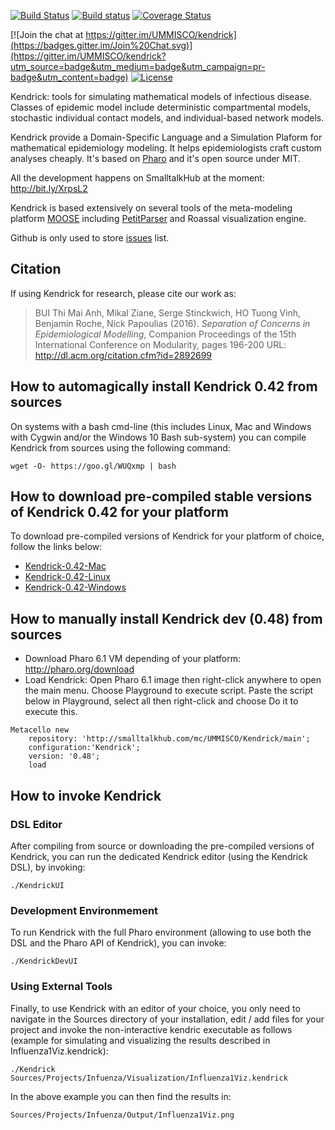 [![Build Status](https://travis-ci.org/UMMISCO/kendrick.svg?branch=master)](https://travis-ci.org/UMMISCO/kendrick)
[![Build status](https://ci.appveyor.com/api/projects/status/0wy09lhcta0017ri?svg=true)](https://ci.appveyor.com/project/SergeStinckwich/kendrick)
[![Coverage Status](https://coveralls.io/repos/github/UMMISCO/kendrick/badge.svg?branch=master)](https://coveralls.io/github/UMMISCO/kendrick?branch=master)

[![Join the chat at https://gitter.im/UMMISCO/kendrick](https://badges.gitter.im/Join%20Chat.svg)](https://gitter.im/UMMISCO/kendrick?utm_source=badge&utm_medium=badge&utm_campaign=pr-badge&utm_content=badge)
[![License](https://img.shields.io/badge/license-MIT-blue.svg)](https://raw.githubusercontent.com/UMMISCO/kendrick/master/LICENSE)

Kendrick: tools for simulating mathematical models of infectious disease. Classes of epidemic model include deterministic compartmental models, stochastic individual contact models, and individual-based network models.

Kendrick provide a Domain-Specific Language and a Simulation Plaform for mathematical epidemiology modeling. It helps epidemiologists craft custom analyses cheaply. It's based on [Pharo](http://www.pharo.org/) and it's open source under MIT.

All the development happens on SmalltalkHub at the moment: http://bit.ly/XrpsL2

Kendrick is based extensively on several tools of the meta-modeling platform [MOOSE](http://www.moosetechnology.org/) including [PetitParser](http://www.moosetechnology.org/tools/petitparser) and Roassal visualization engine.

Github is only used to store [issues](https://github.com/UMMISCO/Kendrick/issues) list.

## Citation

If using Kendrick for research, please cite our work as:
> BUI Thi Mai Anh, Mikal Ziane, Serge Stinckwich, HO Tuong Vinh, Benjamin Roche, Nick Papoulias (2016). *Separation of Concerns in Epidemiological Modelling*, Companion Proceedings of the 15th International Conference on Modularity, pages 196-200 URL: http://dl.acm.org/citation.cfm?id=2892699



## How to automagically install Kendrick 0.42 from sources

On systems with a bash cmd-line (this includes Linux, Mac and Windows with Cygwin and/or the Windows 10 Bash sub-system) 
you can compile Kendrick from sources using the following command:
```shell
wget -O- https://goo.gl/WUQxmp | bash
````

## How to download pre-compiled stable versions of Kendrick 0.42 for your platform

To download pre-compiled versions of Kendrick for your platform of choice, follow the links below:

* [Kendrick-0.42-Mac](https://gitlab.com/ird-ummisco-npapoylias/kendrick-extentions/raw/master/Kendrick-0.42-Mac.zip)
* [Kendrick-0.42-Linux](https://gitlab.com/ird-ummisco-npapoylias/kendrick-extentions/raw/master/Kendrick-0.42-Linux.zip)
* [Kendrick-0.42-Windows](https://gitlab.com/ird-ummisco-npapoylias/kendrick-extentions/raw/master/Kendrick-0.42-Windows.zip)

## How to manually install Kendrick dev (0.48) from sources

* Download Pharo 6.1 VM depending of your platform: http://pharo.org/download
* Load Kendrick: Open Pharo 6.1 image then right-click anywhere to open the main menu. Choose Playground to execute script. Paste the script below in Playground, select all then right-click and choose Do it to execute this.

```Smalltalk
Metacello new
    repository: 'http://smalltalkhub.com/mc/UMMISCO/Kendrick/main';
    configuration:'Kendrick';
    version: '0.48';
    load
````
## How to invoke Kendrick

### DSL Editor
After compiling from source or downloading the pre-compiled versions of Kendrick, you can run the 
dedicated Kendrick editor (using the Kendrick DSL), by invoking:
```shell
./KendrickUI
```

### Development Environmement

To run Kendrick with the full Pharo environment (allowing to use both the DSL and the Pharo API of Kendrick),
you can invoke:
```shell
./KendrickDevUI
```

### Using External Tools

Finally, to use Kendrick with an editor of your choice, you only need to navigate in the Sources directory
of your installation, edit / add files for your project and invoke the non-interactive kendric executable 
as follows (example for simulating and visualizing the results described in Influenza1Viz.kendrick):
```shell
./Kendrick Sources/Projects/Infuenza/Visualization/Influenza1Viz.kendrick
```

In the above example you can then find the results in: 
```shell
Sources/Projects/Infuenza/Output/Influenza1Viz.png
```
